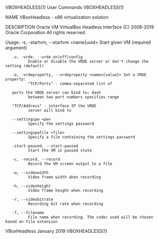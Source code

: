VBOXHEADLESS(1)                              User Commands                             VBOXHEADLESS(1)

NAME
       VBoxHeadless - x86 virtualization solution

DESCRIPTION
       Oracle VM VirtualBox Headless Interface (C) 2008-2019 Oracle Corporation All rights reserved.

   Usage:
       -s, -startvm, --startvm <name|uuid>
              Start given VM (required argument)

       -v, -vrde, --vrde on|off|config
              Enable or disable the VRDE server or don't change the setting (default)

       -e, -vrdeproperty, --vrdeproperty <name=[value]> Set a VRDE property:
              "TCP/Ports" - comma-separated list of

       ports the VRDE server can bind to; dash
              between two port numbers specifies range

       "TCP/Address" - interface IP the VRDE
              server will bind to

       --settingspw <pw>
              Specify the settings password

       --settingspwfile <file>
              Specify a file containing the settings password

       -start-paused, --start-paused
              Start the VM in paused state

       -c, -record, --record
              Record the VM screen output to a file

       -w, --videowidth
              Video frame width when recording

       -h, --videoheight
              Video frame height when recording

       -r, --videobitrate
              Recording bit rate when recording

       -f, --filename
              File name when recording. The codec used will be chosen based on file extension

VBoxHeadless                                 January 2019                              VBOXHEADLESS(1)
